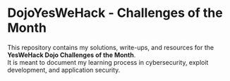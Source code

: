 # DojoYesWeHack - Challenges of the Month

This repository contains my solutions, write-ups, and resources for the **YesWeHack Dojo Challenges of the Month**.  
It is meant to document my learning process in cybersecurity, exploit development, and application security.

